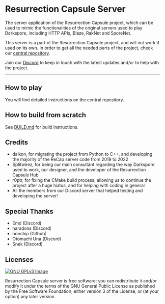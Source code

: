 # Resurrection Capsule Server
The server application of the Resurrection Capsule project, which can be used to mimic the functionalities of the original servers used to play Darkspore, including HTTP APIs, Blaze, RakNet and SporeNet.

This server is a part of the Resurrection Capsule project, and will not work if used on its own. In order to get all the needed parts of the project, check our [central repository](https://github.com/vitor251093/resurrection-capsule).

Join our [Discord](https://discord.gg/btfTw62) to keep in touch with the latest updates and/or to help with the project.

<hr>

## How to play
You will find detailed instructions on the central repository.

## How to build from scratch
See [BUILD.md](./BUILD.md) for build instructions.

## Credits
 * dalkon, for migrating the project from Python to C++, and developing the majority of the ReCap server code from 2019 to 2022
 * Splitwirez, for being our main consultant regarding the way Darkspore used to work, our designer, and the developer of the Resurrection Capsule Hub
 * r0ptr, for fixing the CMake build process, allowing us to continue the project after a huge hiatus, and for helping with coding in general
 * All the members from our Discord server that helped testing and developing the server!

## Special Thanks

* Emd (Discord)
* haradons (Discord)
* nonchip (Github)
* Otomachi Una (Discord)
* Snek (Discord)

## Licenses

[![GNU GPLv3 Image](https://www.gnu.org/graphics/gplv3-127x51.png)](http://www.gnu.org/licenses/gpl-3.0.en.html)

Resurrection Capsule server is free software: you can redistribute it and/or modify
it under the terms of the GNU General Public License as published by
the Free Software Foundation, either version 3 of the License, or
(at your option) any later version.
